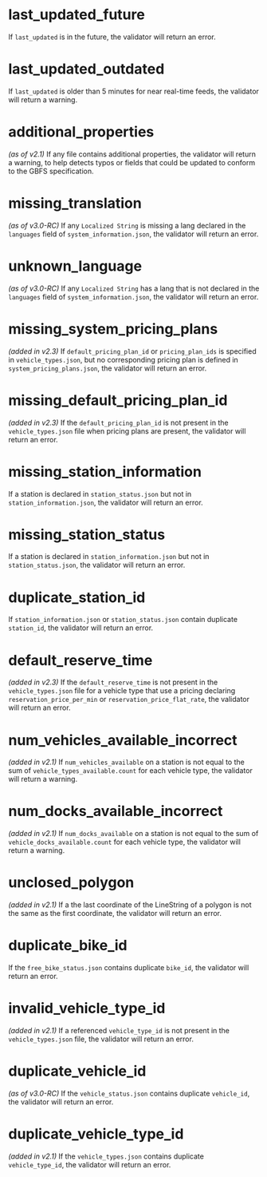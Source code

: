 # last_updated_future

If `last_updated` is in the future, the validator will return an error.

# last_updated_outdated

If `last_updated` is older than 5 minutes for near real-time feeds,
the validator will return a warning.

# additional_properties

*(as of v2.1)* If any file contains additional properties, the validator will return a warning, to help detects typos or fields that could be updated to conform to the GBFS specification.

# missing_translation

*(as of v3.0-RC)* If any `Localized String` is missing a lang declared in the `languages` field of `system_information.json`, the validator will return an error.

# unknown_language

*(as of v3.0-RC)* If any `Localized String` has a lang that is not declared in the `languages` field of `system_information.json`, the validator will return an error.

# missing_system_pricing_plans

*(added in v2.3)* If `default_pricing_plan_id` or `pricing_plan_ids` is specified in `vehicle_types.json`, but no corresponding pricing plan is defined in `system_pricing_plans.json`, the validator will return an error.

# missing_default_pricing_plan_id

*(added in v2.3)* If the `default_pricing_plan_id` is not present in the `vehicle_types.json` file when pricing plans are present, the validator will return an error.

# missing_station_information

If a station is declared in `station_status.json` but not in `station_information.json`, the validator will return an error.

# missing_station_status

If a station is declared in `station_information.json` but not in `station_status.json`, the validator will return an error.

# duplicate_station_id
If `station_information.json` or `station_status.json` contain duplicate `station_id`, the validator will return an error.

# default_reserve_time

*(added in v2.3)* If the `default_reserve_time` is not present in the `vehicle_types.json` file for a vehicle type that use a pricing declaring `reservation_price_per_min` or `reservation_price_flat_rate`, the validator will return an error.

# num_vehicles_available_incorrect

*(added in v2.1)* If `num_vehicles_available` on a station is not equal to the sum of `vehicle_types_available.count` for each vehicle type, the validator will return a warning.

# num_docks_available_incorrect

*(added in v2.1)* If `num_docks_available` on a station is not equal to the sum of `vehicle_docks_available.count` for each vehicle type, the validator will return a warning.

# unclosed_polygon

*(added in v2.1)* If a the last coordinate of the LineString of a polygon is not the same as the first coordinate, the validator will return an error.

# duplicate_bike_id

If the `free_bike_status.json` contains duplicate `bike_id`, the validator will return an error.

# invalid_vehicle_type_id

*(added in v2.1)* If a referenced `vehicle_type_id` is not present in the `vehicle_types.json` file, the validator will return an error.

# duplicate_vehicle_id

*(as of v3.0-RC)* If the `vehicle_status.json` contains duplicate `vehicle_id`, the validator will return an error.

# duplicate_vehicle_type_id

*(added in v2.1)* If the `vehicle_types.json` contains duplicate `vehicle_type_id`, the validator will return an error.
